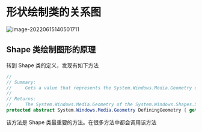 # 形状绘制类的关系图

![image-20220615140501711](D:\Java\Notes\C#\WPF\Attachment\image-20220615140501711.png)



## Shape 类绘制图形的原理

转到 Shape 类的定义，发现有如下方法

```csharp
//
// Summary:
//     Gets a value that represents the System.Windows.Media.Geometry of the System.Windows.Shapes.Shape.
//
// Returns:
//     The System.Windows.Media.Geometry of the System.Windows.Shapes.Shape.
protected abstract System.Windows.Media.Geometry DefiningGeometry { get; }
```

该方法是 Shape 类最重要的方法。在很多方法中都会调用该方法

